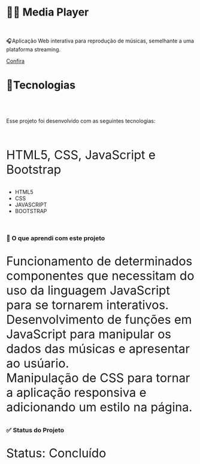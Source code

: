 # 👨‍💻 Media Player
<br>
  <p>🎧Aplicação Web interativa para reprodução de músicas, semelhante a uma plataforma streaming.</p>
    <a href="https://sun-music.netlify.app">Confira</a>
  <br>
<div>
  <h1>🚀Tecnologias<h1>
</div>
  <br>  
    <p>Esse projeto foi desenvolvido com as seguintes tecnologias:</p>
<br>  
  <p style="font-size:2rem;">HTML5, CSS, JavaScript e Bootstrap</p>
    <ul>
      <li>HTML5</li>
      <li>CSS</li>
      <li>JAVASCRIPT</li>
      <li>BOOTSTRAP</li>
    </ul>
<br>
<div>
  <h3>🦾 O que aprendi com este projeto</h3>
  <p style="font-size:2rem;">Funcionamento de determinados componentes que necessitam do uso da linguagem JavaScript para se tornarem interativos.<br>
    Desenvolvimento de funções em JavaScript para manipular os dados das músicas e apresentar ao usúario.<br>
    Manipulação de CSS para tornar a aplicação responsiva e adicionando um estilo na página.
  </p>
</div>
<div>
<h3>✅ Status do Projeto</h3>
  <p style="font-size:2rem;">Status: Concluído</p>
</div>
